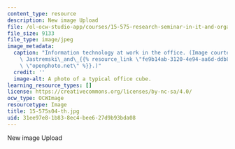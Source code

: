 ```yaml
---
content_type: resource
description: New image Upload
file: /ol-ocw-studio-app/courses/15-575-research-seminar-in-it-and-organizations-economic-perspectives-spring-2004/31ee97e81b838ec4bee627d9b93bda08_15-575s04-th.jpg
file_size: 9133
file_type: image/jpeg
image_metadata:
  caption: "Information technology at work in the office. (Image courtesy of Michael\
    \ Jastremski\_and\_{{% resource_link \"fe9b14ab-3120-4e94-aa6d-ddb8fdbe927f\"\
    \ \"openphoto.net\" %}}.)"
  credit: ''
  image-alt: A photo of a typical office cube.
learning_resource_types: []
license: https://creativecommons.org/licenses/by-nc-sa/4.0/
ocw_type: OCWImage
resourcetype: Image
title: 15-575s04-th.jpg
uid: 31ee97e8-1b83-8ec4-bee6-27d9b93bda08
---
```

New image Upload